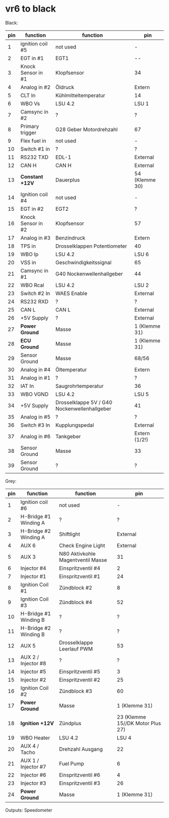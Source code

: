 # vr6 to black

Black:

|pin|function|function|pin|
|--|--|--|--|
|1|ignition coil #5|not used|-|
|2|EGT in #1|EGT1|--|
|3|Knock Sensor in #1|Klopfsensor|34|
|4|Analog in #2|Öldruck|Extern|
|5|CLT In|Kühlmitteltemperatur|14|
|6|WBO Vs|LSU 4.2|LSU 1|
|7|Camsync in #2|?|?|
|8|Primary trigger|G28 Geber Motordrehzahl|67|
|9|Flex fuel in|not used|-|
|10|Switch #1 in|?|?|
|11|RS232 TXD|EDL-1|External|
|12|CAN H|CAN H|External|
|13|**Constant +12V**|Dauerplus|54 (Klemme 30)|
|14|Ignition coil #4|not used|-|
|15|EGT in #2|EGT2|?|
|16|Knock Sensor in #2|Klopfsensor|57|
|17|Analog in #3|Benzindruck|Extern|
|18|TPS in|Drosselklappen Potentiometer|40|
|19|WBO Ip|LSU 4.2|LSU 6|
|20|VSS in|Geschwindigkeitssignal|65|
|21|Camsync in #1|G40 Nockenwellenhallgeber|44|
|22|WBO Rcal|LSU 4.2|LSU 2|
|23|Switch #2 In|WAES Enable|External|
|24|RS232 RXD|?|?|
|25|CAN L|CAN L|External|
|26|+5V Supply|?|External|
|27|**Power Ground**|Masse|1 (Klemme 31)|
|28|**ECU Ground**|Masse|1 (Klemme 31)|
|29|Sensor Ground|Masse|68/56|
|30|Analog in #4|Öltemperatur|Extern|
|31|Analog in #1|?|?|
|32|IAT In|Saugrohrtemperatur|36|
|33|WBO VGND|LSU 4.2|LSU 5|
|34|+5V Supply|Drosselklappe 5V / G40 Nockenwellenhallgeber|41|
|35|Analog in #5|?|?|
|36|Switch #3 In|Kupplungspedal|External|
|37|Analog in #6|Tankgeber|Extern (1/2!)|
|38|Sensor Ground|Masse|33|
|39|Sensor Ground|?|?|

Grey:

|pin|function|function|pin|
|--|--|--|--|
|1|Ignition coil #6|not used|-|
|2|H-Bridge #1 Winding A|?|?|
|3|H-Bridge #2 Winding A|Shiftlight|External|
|4|AUX 6|Check Engine Light|External|
|5|AUX 3|N80 Aktivkohle Magentventil Masse|31|
|6|Injector #4|Einspritzventil #4|2|
|7|Injector #1|Einspritzventil #1|24|
|8|Ignition Coil #1|Zündblock #2|8|
|9|Ignition Coil #3|Zündblock #4|52|
|10|H-Bridge #1 Winding B|?|?|
|11|H-Bridge #2 Winding B|?|?|
|12|AUX 5|Drosselklappe Leerlauf PWM|53|
|13|AUX 2 / Injector #8|?|?|
|14|Injector #5|Einspritzventil #5|3|
|15|Injector #2|Einspritzventil #2|25|
|16|Ignition Coil #2|Zündblock #3|60|
|17|**Power Ground**|Masse|1 (Klemme 31)|
|18|**Ignition +12V**|Zündplus|23 (Klemme 15//DK Motor Plus 27)|
|19|WBO Heater|LSU 4.2|LSU 4|
|20|AUX 4 / Tacho|Drehzahl Ausgang|22|
|21|AUX 1 / Injector #7|Fuel Pump|6|
|22|Injector #6|Einspritzventil #6|4|
|23|Injector #3|Einspritzventil #3|26|
|24|**Power Ground**|Masse|1 (Klemme 31)|

Outputs:
Speedometer

